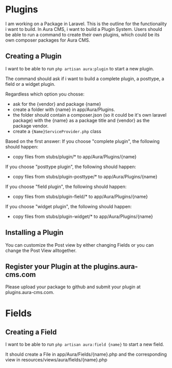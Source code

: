 # Plugins

I am working on a Package in Laravel. This is the outline for the functionality i want to build. In Aura CMS, i want to build a Plugin System. Users should be able to run a command to create their own plugins, which could be its own composer packages for Aura CMS.

## Creating a Plugin

I want to be able to run `php artisan aura:plugin` to start a new plugin.

The command should ask if i want to build a complete plugin, a posttype, a field or a widget plugin.

Regardless which option you chosse:
- ask for the {vendor} and package {name}
- create a folder with {name} in app/Aura/Plugins.
- the folder should contain a composer.json (so it could be it's own laravel package) with the {name} as a package title and {vendor} as the package vendor.
- create a `{Name}ServiceProvider.php` class 

Based on the first answer:
If you choose "complete plugin", the following should happen:
- copy files from stubs/plugin/* to app/Aura/Plugins/{name}

If you choose "posttype plugin", the following should happen:
- copy files from stubs/plugin-posttype/* to app/Aura/Plugins/{name}

If you choose "field plugin", the following should happen:
- copy files from stubs/plugin-field/* to app/Aura/Plugins/{name}

If you choose "widget plugin", the following should happen:
- copy files from stubs/plugin-widget/* to app/Aura/Plugins/{name}


## Installing a Plugin

You can customize the Post view by either changing Fields or you can change the Post View alltogether.

## Register your Plugin at the plugins.aura-cms.com

Please upload your package to github and submit your plugin at plugins.aura-cms.com.



# Fields

## Creating a Field

I want to be able to run `php artisan aura:field {name}` to start a new field.

It should create a File in app/Aura/Fields/{name}.php and the corresponding view in resources/views/aura/fields/{name}.php